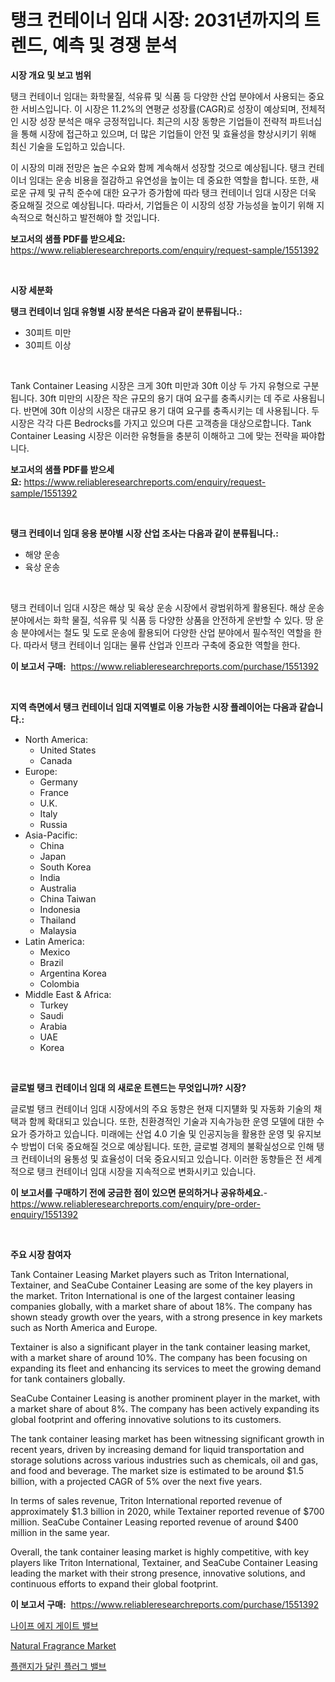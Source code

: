 <p><h1>탱크 컨테이너 임대 시장: 2031년까지의 트렌드, 예측 및 경쟁 분석</h1></p><p><strong>시장 개요 및 보고 범위</strong></p>
<p><p>탱크 컨테이너 임대는 화학물질, 석유류 및 식품 등 다양한 산업 분야에서 사용되는 중요한 서비스입니다. 이 시장은 11.2%의 연평균 성장률(CAGR)로 성장이 예상되며, 전체적인 시장 성장 분석은 매우 긍정적입니다. 최근의 시장 동향은 기업들이 전략적 파트너십을 통해 시장에 접근하고 있으며, 더 많은 기업들이 안전 및 효율성을 향상시키기 위해 최신 기술을 도입하고 있습니다.</p><p>이 시장의 미래 전망은 높은 수요와 함께 계속해서 성장할 것으로 예상됩니다. 탱크 컨테이너 임대는 운송 비용을 절감하고 유연성을 높이는 데 중요한 역할을 합니다. 또한, 새로운 규제 및 규칙 준수에 대한 요구가 증가함에 따라 탱크 컨테이너 임대 시장은 더욱 중요해질 것으로 예상됩니다. 따라서, 기업들은 이 시장의 성장 가능성을 높이기 위해 지속적으로 혁신하고 발전해야 할 것입니다.</p></p>
<p><strong>보고서의 샘플 PDF를 받으세요:</strong> <a href="https://www.reliableresearchreports.com/enquiry/request-sample/1551392">https://www.reliableresearchreports.com/enquiry/request-sample/1551392</a></p>
<p>&nbsp;</p>
<p><strong>시장 세분화</strong></p>
<p><strong>탱크 컨테이너 임대 유형별 시장 분석은 다음과 같이 분류됩니다.:</strong></p>
<p><ul><li>30피트 미만</li><li>30피트 이상</li></ul></p>
<p>&nbsp;</p>
<p><p>Tank Container Leasing 시장은 크게 30ft 미만과 30ft 이상 두 가지 유형으로 구분됩니다. 30ft 미만의 시장은 작은 규모의 용기 대여 요구를 충족시키는 데 주로 사용됩니다. 반면에 30ft 이상의 시장은 대규모 용기 대여 요구를 충족시키는 데 사용됩니다. 두 시장은 각각 다른 Bedrocks를 가지고 있으며 다른 고객층을 대상으로합니다. Tank Container Leasing 시장은 이러한 유형들을 충분히 이해하고 그에 맞는 전략을 짜야합니다.</p></p>
<p><strong>보고서의 샘플 PDF를 받으세요:</strong>&nbsp;<a href="https://www.reliableresearchreports.com/enquiry/request-sample/1551392">https://www.reliableresearchreports.com/enquiry/request-sample/1551392</a></p>
<p>&nbsp;</p>
<p><strong> 탱크 컨테이너 임대 응용 분야별 시장 산업 조사는 다음과 같이 분류됩니다.:</strong></p>
<p><ul><li>해양 운송</li><li>육상 운송</li></ul></p>
<p>&nbsp;</p>
<p><p>탱크 컨테이너 임대 시장은 해상 및 육상 운송 시장에서 광범위하게 활용된다. 해상 운송 분야에서는 화학 물질, 석유류 및 식품 등 다양한 상품을 안전하게 운반할 수 있다. 땅 운송 분야에서는 철도 및 도로 운송에 활용되어 다양한 산업 분야에서 필수적인 역할을 한다. 따라서 탱크 컨테이너 임대는 물류 산업과 인프라 구축에 중요한 역할을 한다.</p></p>
<p><strong>이 보고서 구매:</strong>&nbsp; <a href="https://www.reliableresearchreports.com/purchase/1551392">https://www.reliableresearchreports.com/purchase/1551392</a></p>
<p>&nbsp;</p>
<p><strong>지역 측면에서 탱크 컨테이너 임대 지역별로 이용 가능한 시장 플레이어는 다음과 같습니다.:</strong></p>
<p><ul>
    <li>
        North America:
        <ul>
            <li>United States</li>
            <li>Canada</li>
        </ul>
    </li>
    <li>
        Europe:
        <ul>
            <li>Germany</li>
            <li>France</li>
            <li>U.K.</li>
            <li>Italy</li>
            <li>Russia</li>
        </ul>
    </li>
    <li>
        Asia-Pacific:
        <ul>
            <li>China</li>
            <li>Japan</li>
            <li>South Korea</li>
            <li>India</li>
            <li>Australia</li>
            <li>China Taiwan</li>
            <li>Indonesia</li>
            <li>Thailand</li>
            <li>Malaysia</li>
        </ul>
    </li>
    <li>
        Latin America:
        <ul>
            <li>Mexico</li>
            <li>Brazil</li>
            <li>Argentina Korea</li>
            <li>Colombia</li>
        </ul>
    </li>
    <li>
        Middle East & Africa:
        <ul>
            <li>Turkey</li>
            <li>Saudi</li>
            <li>Arabia</li>
            <li>UAE</li>
            <li>Korea</li>
        </ul>
    </li>
    </ul></p>
<p>&nbsp;</p>
<p><strong>글로벌 탱크 컨테이너 임대 의 새로운 트렌드는 무엇입니까? 시장?</strong></p>
<p><p>글로벌 탱크 컨테이너 임대 시장에서의 주요 동향은 현재 디지턜화 및 자동화 기술의 채택과 함께 확대되고 있습니다. 또한, 친환경적인 기술과 지속가능한 운영 모델에 대한 수요가 증가하고 있습니다. 미래에는 산업 4.0 기술 및 인공지능을 활용한 운영 및 유지보수 방법이 더욱 중요해질 것으로 예상됩니다. 또한, 글로벌 경제의 불확실성으로 인해 탱크 컨테이너의 융통성 및 효율성이 더욱 중요시되고 있습니다. 이러한 동향들은 전 세계적으로 탱크 컨테이너 임대 시장을 지속적으로 변화시키고 있습니다.</p></p>
<p><strong>이 보고서를 구매하기 전에 궁금한 점이 있으면 문의하거나 공유하세요.</strong>- <a href="https://www.reliableresearchreports.com/enquiry/pre-order-enquiry/1551392">https://www.reliableresearchreports.com/enquiry/pre-order-enquiry/1551392</a></p>
<p>&nbsp;</p>
<p><strong>주요 시장 참여자</strong></p>
<p><p>Tank Container Leasing Market players such as Triton International, Textainer, and SeaCube Container Leasing are some of the key players in the market. Triton International is one of the largest container leasing companies globally, with a market share of about 18%. The company has shown steady growth over the years, with a strong presence in key markets such as North America and Europe.</p><p>Textainer is also a significant player in the tank container leasing market, with a market share of around 10%. The company has been focusing on expanding its fleet and enhancing its services to meet the growing demand for tank containers globally. </p><p>SeaCube Container Leasing is another prominent player in the market, with a market share of about 8%. The company has been actively expanding its global footprint and offering innovative solutions to its customers.</p><p>The tank container leasing market has been witnessing significant growth in recent years, driven by increasing demand for liquid transportation and storage solutions across various industries such as chemicals, oil and gas, and food and beverage. The market size is estimated to be around $1.5 billion, with a projected CAGR of 5% over the next five years.</p><p>In terms of sales revenue, Triton International reported revenue of approximately $1.3 billion in 2020, while Textainer reported revenue of $700 million. SeaCube Container Leasing reported revenue of around $400 million in the same year.</p><p>Overall, the tank container leasing market is highly competitive, with key players like Triton International, Textainer, and SeaCube Container Leasing leading the market with their strong presence, innovative solutions, and continuous efforts to expand their global footprint.</p></p>
<p><strong>이 보고서 구매:</strong>&nbsp;&nbsp;<a href="https://www.reliableresearchreports.com/purchase/1551392">https://www.reliableresearchreports.com/purchase/1551392</a></p>
<p><p><a href="https://github.com/plelbej847484502/Market-Research-Report-List-1/blob/main/88816936855.md">나이프 에지 게이트 밸브</a></p><p><a href="https://invited-way-688.notion.site/Natural-Fragrance-Market-Furnish-Information-about-Market-Size-Market-Share-Market-Dynamics-and-P-9456073b3e314053a867139fded12233">Natural Fragrance Market</a></p><p><a href="https://github.com/wallacBahrtyinger567686/Market-Research-Report-List-1/blob/main/67091586854.md">플랜지가 달린 플러그 밸브</a></p></p>
